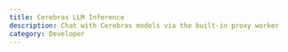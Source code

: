 ```yaml
---
title: Cerebras LLM Inference
description: Chat with Cerebras models via the built-in proxy worker
category: Developer
---
```


